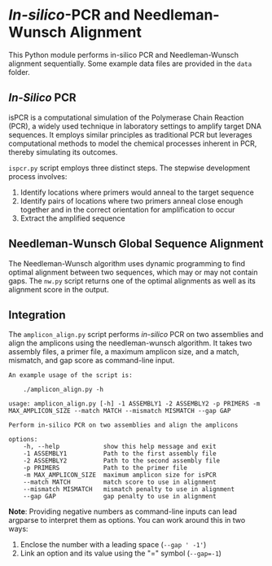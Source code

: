 # *In-silico*-PCR and Needleman-Wunsch Alignment
This Python module performs in-silico PCR and Needleman-Wunsch alignment sequentially. Some example data files are provided in the ```data``` folder.

## *In-Silico* PCR
isPCR is a computational simulation of the Polymerase Chain Reaction (PCR), a widely used technique in laboratory settings to amplify target DNA sequences. It employs similar principles as traditional PCR but leverages computational methods to model the chemical processes inherent in PCR, thereby simulating its outcomes.

```ispcr.py``` script employs three distinct steps. The stepwise development process involves:
1. Identify locations where primers would anneal to the target sequence
2. Identify pairs of locations where two primers anneal close enough together and in the correct orientation for amplification to occur
3. Extract the amplified sequence

## Needleman-Wunsch Global Sequence Alignment
The Needleman-Wunsch algorithm uses dynamic programming to find optimal alignment between two sequences, which may or may not contain gaps. The ```nw.py``` script returns one of the optimal alignments as well as its alignment score in the output.

## Integration
The ```amplicon_align.py``` script performs *in-silico* PCR on two assemblies and align the amplicons using the needleman-wunsch algorithm. It takes two assembly files, a primer file, a maximum amplicon size, and a match, mismatch, and gap score as command-line input.

```
An example usage of the script is:

    ./amplicon_align.py -h

usage: amplicon_align.py [-h] -1 ASSEMBLY1 -2 ASSEMBLY2 -p PRIMERS -m MAX_AMPLICON_SIZE --match MATCH --mismatch MISMATCH --gap GAP

Perform in-silico PCR on two assemblies and align the amplicons

options:
    -h, --help            show this help message and exit
    -1 ASSEMBLY1          Path to the first assembly file
    -2 ASSEMBLY2          Path to the second assembly file
    -p PRIMERS            Path to the primer file
    -m MAX_AMPLICON_SIZE  maximum amplicon size for isPCR
    --match MATCH         match score to use in alignment
    --mismatch MISMATCH   mismatch penalty to use in alignment
    --gap GAP             gap penalty to use in alignment
```

**Note**: Providing negative numbers as command-line inputs can lead argparse to interpret them as options. You can work around this in two ways: 
1) Enclose the number with a leading space (```--gap ' -1'```)
2) Link an option and its value using the "=" symbol (```--gap=-1```)
